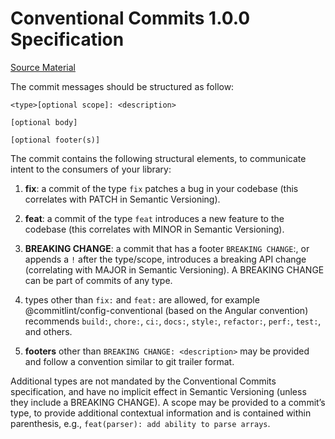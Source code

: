 # Conventional Commits 1.0.0 Specification

[Source Material](https://www.conventionalcommits.org/en/v1.0.0/#summary)

The commit messages should be structured as follow:

```
<type>[optional scope]: <description>

[optional body]

[optional footer(s)]
```

The commit contains the following structural elements, to communicate intent to the consumers of your library:

1. **fix**: a commit of the type `fix` patches a bug in your codebase (this correlates with PATCH in Semantic Versioning).

2. **feat**: a commit of the type `feat` introduces a new feature to the codebase (this correlates with MINOR in Semantic Versioning).

3. **BREAKING CHANGE**: a commit that has a footer `BREAKING CHANGE`:, or appends a `!` after the type/scope, introduces a breaking API change (correlating with MAJOR in Semantic Versioning). A BREAKING CHANGE can be part of commits of any type.

4. types other than `fix:` and `feat:` are allowed, for example @commitlint/config-conventional (based on the Angular convention) recommends `build:`, `chore:`, `ci:`, `docs:`, `style:`, `refactor:`, `perf:`, `test:`, and others.

5. **footers** other than `BREAKING CHANGE: <description>` may be provided and follow a convention similar to git trailer format.

Additional types are not mandated by the Conventional Commits specification, and have no implicit effect in Semantic Versioning (unless they include a BREAKING CHANGE). A scope may be provided to a commit’s type, to provide additional contextual information and is contained within parenthesis, e.g., `feat(parser): add ability to parse arrays`.